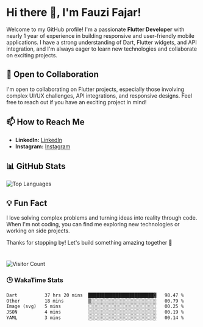 # Hi there 👋, I'm Fauzi Fajar!

Welcome to my GitHub profile! I'm a passionate **Flutter Developer** with nearly 1 year of experience in building responsive and user-friendly mobile applications. I have a strong understanding of Dart, Flutter widgets, and API integration, and I'm always eager to learn new technologies and collaborate on exciting projects.
<!--
## 🚀 Skills and Technologies
- **Languages:** Dart, JavaScript, Php, HTML, CSS
- **Frameworks/Libraries:** Flutter, Tailwind CSS, Next.js, Laravel
- **Tools:** Git, Firebase, VS Code
- **Specialties:** 
  - Custom Flutter widgets
  - API Integration
  - Responsive UI/UX design
  - State management

## 🌱 Currently Learning
- Advanced Flutter techniques
- Backend development with Laravel
- Cloud functions with Firebase
-->
## 👯 Open to Collaboration
I'm open to collaborating on Flutter projects, especially those involving complex UI/UX challenges, API integrations, and responsive designs. Feel free to reach out if you have an exciting project in mind!

## 📫 How to Reach Me
- **LinkedIn:** [LinkedIn](https://www.linkedin.com/in/fauzi-fajar-alfalah)
- **Instagram:** [Instagram](https://twitter.com/_ziii08)

## 📊 GitHub Stats
<!--
![Your GitHub Stats](https://github-readme-stats.vercel.app/api?username=ziii19&show_icons=true&theme=radical)
-->
![Top Languages](https://github-readme-stats.vercel.app/api/top-langs/?username=ziii19&layout=compact&theme=radical)
<!--
## ✨ Projects I'm Proud Of
- **[Project Name 1](https://github.com/yourusername/project1):** Brief description of what this project does and why it's cool.
- **[Project Name 2](https://github.com/yourusername/project2):** Another project description highlighting its unique features.
-->

## 💡 Fun Fact
I love solving complex problems and turning ideas into reality through code. When I'm not coding, you can find me exploring new technologies or working on side projects.

Thanks for stopping by! Let's build something amazing together 🚀
#
![Visitor Count](https://visitor-badge.laobi.icu/badge?page_id=ziii19.ziii19)

### 🕒 WakaTime Stats
<!--START_SECTION:waka-->

```txt
Dart          37 hrs 20 mins  ████████████████████████▓   98.47 %
Other         18 mins         ▒░░░░░░░░░░░░░░░░░░░░░░░░   00.79 %
Image (svg)   5 mins          ░░░░░░░░░░░░░░░░░░░░░░░░░   00.25 %
JSON          4 mins          ░░░░░░░░░░░░░░░░░░░░░░░░░   00.19 %
YAML          3 mins          ░░░░░░░░░░░░░░░░░░░░░░░░░   00.14 %
```

<!--END_SECTION:waka-->


<!--
**ziii19/ziii19** is a ✨ _special_ ✨ repository because its `README.md` (this file) appears on your GitHub profile.

Here are some ideas to get you started:

- 🔭 I’m currently working on ...
- 🌱 I’m currently learning ...
- 👯 I’m looking to collaborate on ...
- 🤔 I’m looking for help with ...
- 💬 Ask me about ...
- 📫 How to reach me: ...
- 😄 Pronouns: ...
- ⚡ Fun fact: ...
-->
